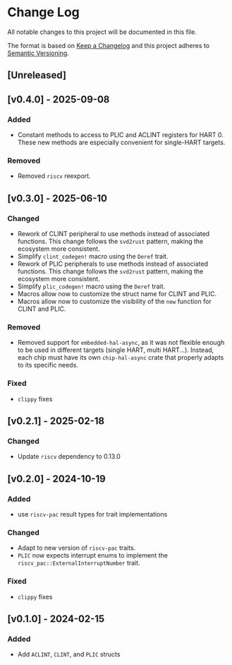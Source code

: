# Change Log

All notable changes to this project will be documented in this file.

The format is based on [Keep a Changelog](http://keepachangelog.com/)
and this project adheres to [Semantic Versioning](http://semver.org/).

## [Unreleased]

## [v0.4.0] - 2025-09-08

### Added

- Constant methods to access to PLIC and ACLINT registers for HART 0.
  These new methods are especially convenient for single-HART targets.

### Removed

- Removed `riscv` reexport.

## [v0.3.0] - 2025-06-10

### Changed

- Rework of CLINT peripheral to use methods instead of associated functions.
  This change follows the `svd2rust` pattern, making the ecosystem more consistent.
- Simplify `clint_codegen!` macro using the `Deref` trait.
- Rework of PLIC peripherals to use methods instead of associated functions.
  This change follows the `svd2rust` pattern, making the ecosystem more consistent.
- Simplify `plic_codegen!` macro using the `Deref` trait.
- Macros allow now to customize the struct name for CLINT and PLIC.
- Macros allow now to customize the visibility of the `new` function for CLINT and PLIC.

### Removed

- Removed support for `embedded-hal-async`, as it was not flexible enough to be
  used in different targets (single HART, multi HART...). Instead, each chip must
  have its own `chip-hal-async` crate that properly adapts to its specific needs.

### Fixed

- `clippy` fixes

## [v0.2.1] - 2025-02-18

### Changed

- Update `riscv` dependency to 0.13.0

## [v0.2.0] - 2024-10-19

### Added

- use `riscv-pac` result types for trait implementations

### Changed

- Adapt to new version of `riscv-pac` traits.
- `PLIC` now expects interrupt enums to implement the `riscv_pac::ExternalInterruptNumber` trait.

### Fixed

- `clippy` fixes

## [v0.1.0] - 2024-02-15

### Added

- Add `ACLINT`, `CLINT`, and `PLIC` structs
